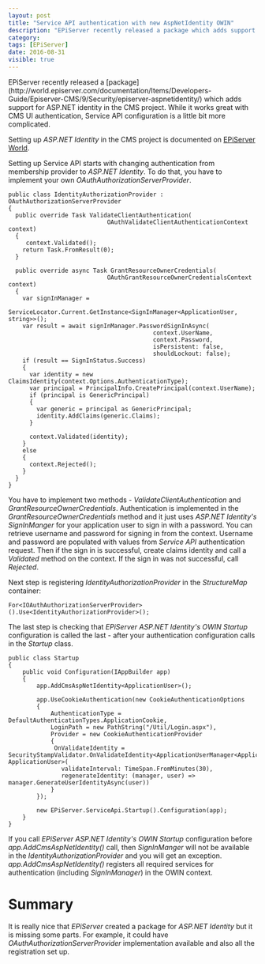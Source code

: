 ```yaml
---
layout: post
title: "Service API authentication with new AspNetIdentity OWIN"
description: "EPiServer recently released a package which adds support for ASP.NET identity in the CMS project. While it works great with CMS UI authentication, Service API configuration is a little bit more complicated."
category:
tags: [EPiServer]
date: 2016-08-31
visible: true
---
```

<p class="lead">
EPiServer recently released a [package](http://world.episerver.com/documentation/Items/Developers-Guide/Episerver-CMS/9/Security/episerver-aspnetidentity/) which adds support for ASP.NET identity in the CMS project. While it works great with CMS UI authentication, Service API configuration is a little bit more complicated.
</p>

Setting up _ASP.NET Identity_ in the CMS project is documented on [EPiServer World](http://world.episerver.com/documentation/Items/Developers-Guide/Episerver-CMS/9/Security/episerver-aspnetidentity/).

Setting up Service API starts with changing authentication from membership provider to _ASP.NET Identity_. To do that, you have to implement your own _OAuthAuthorizationServerProvider_.

```
public class IdentityAuthorizationProvider : OAuthAuthorizationServerProvider
{
  public override Task ValidateClientAuthentication(
                            OAuthValidateClientAuthenticationContext context)
  {
     context.Validated();
    return Task.FromResult(0);
  }

  public override async Task GrantResourceOwnerCredentials(
                            OAuthGrantResourceOwnerCredentialsContext context)
  {
    var signInManager =
          ServiceLocator.Current.GetInstance<SignInManager<ApplicationUser, string>>();
    var result = await signInManager.PasswordSignInAsync(
                                         context.UserName,
                                         context.Password,
                                         isPersistent: false,
                                         shouldLockout: false);
    if (result == SignInStatus.Success)
    {
      var identity = new ClaimsIdentity(context.Options.AuthenticationType);
      var principal = PrincipalInfo.CreatePrincipal(context.UserName);
      if (principal is GenericPrincipal)
      {
        var generic = principal as GenericPrincipal;
        identity.AddClaims(generic.Claims);
      }

      context.Validated(identity);
    }
    else
    {
      context.Rejected();
    }
  }
}
```

You have to implement two methods - _ValidateClientAuthentication_ and _GrantResourceOwnerCredentials_. Authentication is implemented in the _GrantResourceOwnerCredentials_ method and it just uses _ASP.NET Identity's_ _SignInManger_ for your application user to sign in with a password. You can retrieve username and password for signing in from the context. Username and password are populated with values from _Service API_ authentication request. Then if the sign in is successful, create claims identity and call a _Validated_ method on the context. If the sign in was not successful, call _Rejected_.

Next step is registering _IdentityAuthorizationProvider_ in the _StructureMap_ container:

```
For<IOAuthAuthorizationServerProvider>().Use<IdentityAuthorizationProvider>();
```

The last step is checking that _EPiServer ASP.NET Identity's_ _OWIN Startup_ configuration is called the last - after your authentication configuration calls in the _Startup_ class.

```
public class Startup
{
    public void Configuration(IAppBuilder app)
    {
        app.AddCmsAspNetIdentity<ApplicationUser>();

        app.UseCookieAuthentication(new CookieAuthenticationOptions
        {
            AuthenticationType = DefaultAuthenticationTypes.ApplicationCookie,
            LoginPath = new PathString("/Util/Login.aspx"),
            Provider = new CookieAuthenticationProvider
            {
             OnValidateIdentity = SecurityStampValidator.OnValidateIdentity<ApplicationUserManager<ApplicationUser>, ApplicationUser>(
               validateInterval: TimeSpan.FromMinutes(30),
               regenerateIdentity: (manager, user) => manager.GenerateUserIdentityAsync(user))
            }
        });

        new EPiServer.ServiceApi.Startup().Configuration(app);
    }
}
```

If you call _EPiServer ASP.NET Identity's_ _OWIN Startup_ configuration before _app.AddCmsAspNetIdentity<ApplicationUser>()_ call, then _SignInManger_ will not be available in the _IdentityAuthorizationProvider_ and you will get an exception. _app.AddCmsAspNetIdentity<ApplicationUser>()_ registers all required services for authentication (including _SignInManager_) in the OWIN context.

# Summary

It is really nice that _EPiServer_ created a package for _ASP.NET Identity_ but it is missing some parts. For example, it could have _OAuthAuthorizationServerProvider_ implementation available and also all the registration set up.
